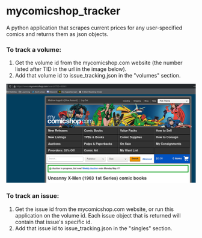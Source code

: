 # mycomicshop_tracker

A python application that scrapes current prices for any user-specified comics and returns them as json objects.

### To track a volume:
1. Get the volume id from the mycomicshop.com website (the number listed after TID in the url in the image below).
2. Add that volume id to issue_tracking.json in the "volumes" section.

![volumeID example](img/uxm.png)

### To track an issue:
1. Get the issue id from the mycomicshop.com website, or run this application on the volume id.  Each issue object that is returned will contain that issue's specific id.
2. Add that issue id to issue_tracking.json in the "singles" section.
